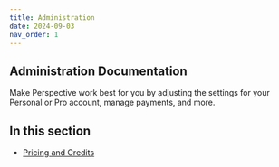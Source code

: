 ```yaml
---
title: Administration
date: 2024-09-03
nav_order: 1
---
```

## Administration Documentation

Make Perspective work best for you by adjusting the settings for your Personal or Pro account, manage payments, and more.

## In this section

- [Pricing and Credits](/docs/administration/pricing-and-credits.md)

